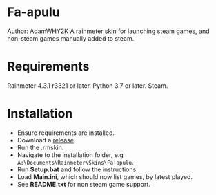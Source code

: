 # Fa-apulu
Author: AdamWHY2K
A rainmeter skin for launching steam games, and non-steam games manually added to steam.

# Requirements
Rainmeter 4.3.1 r3321 or later.
Python 3.7 or later.
Steam.

# Installation
* Ensure requirements are installed.
* Download a [release](https://github.com/AdamWHY2K/Fa-apulu/releases).
* Run the .rmskin.
* Navigate to the installation folder, e.g `A:\Documents\Rainmeter\Skins\Fa'apulu`.
* Run **Setup.bat** and follow the instructions.
* Load **Main.ini**, which should now list games, by latest played.
* See **README.txt** for non steam game support.
